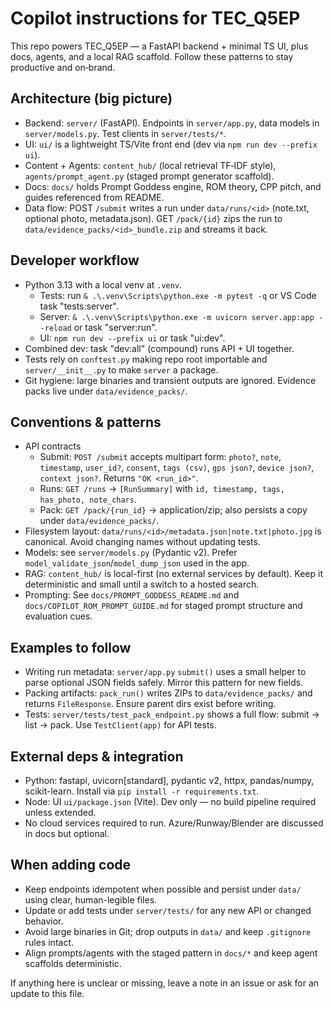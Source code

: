
# Copilot instructions for TEC_Q5EP

This repo powers TEC_Q5EP — a FastAPI backend + minimal TS UI, plus docs, agents, and a local RAG scaffold. Follow these patterns to stay productive and on‑brand.

## Architecture (big picture)
- Backend: `server/` (FastAPI). Endpoints in `server/app.py`, data models in `server/models.py`. Test clients in `server/tests/*`.
- UI: `ui/` is a lightweight TS/Vite front end (dev via `npm run dev --prefix ui`).
- Content + Agents: `content_hub/` (local retrieval TF‑IDF style), `agents/prompt_agent.py` (staged prompt generator scaffold).
- Docs: `docs/` holds Prompt Goddess engine, ROM theory, CPP pitch, and guides referenced from README.
- Data flow: POST `/submit` writes a run under `data/runs/<id>` (note.txt, optional photo, metadata.json). GET `/pack/{id}` zips the run to `data/evidence_packs/<id>_bundle.zip` and streams it back.

## Developer workflow
- Python 3.13 with a local venv at `.venv`.
  - Tests: run `& .\.venv\Scripts\python.exe -m pytest -q` or VS Code task "tests:server".
  - Server: `& .\.venv\Scripts\python.exe -m uvicorn server.app:app --reload` or task "server:run".
  - UI: `npm run dev --prefix ui` or task "ui:dev".
- Combined dev: task "dev:all" (compound) runs API + UI together.
- Tests rely on `conftest.py` making repo root importable and `server/__init__.py` to make `server` a package.
- Git hygiene: large binaries and transient outputs are ignored. Evidence packs live under `data/evidence_packs/`.

## Conventions & patterns
- API contracts
  - Submit: `POST /submit` accepts multipart form: `photo?`, `note`, `timestamp`, `user_id?`, `consent`, `tags (csv)`, `gps json?`, `device json?`, `context json?`. Returns `"OK <run_id>"`.
  - Runs: `GET /runs` → `[RunSummary]` with `id, timestamp, tags, has_photo, note_chars`.
  - Pack: `GET /pack/{run_id}` → application/zip; also persists a copy under `data/evidence_packs/`.
- Filesystem layout: `data/runs/<id>/metadata.json|note.txt|photo.jpg` is canonical. Avoid changing names without updating tests.
- Models: see `server/models.py` (Pydantic v2). Prefer `model_validate_json`/`model_dump_json` used in the app.
- RAG: `content_hub/` is local-first (no external services by default). Keep it deterministic and small until a switch to a hosted search.
- Prompting: See `docs/PROMPT_GODDESS_README.md` and `docs/COPILOT_ROM_PROMPT_GUIDE.md` for staged prompt structure and evaluation cues.

## Examples to follow
- Writing run metadata: `server/app.py` `submit()` uses a small helper to parse optional JSON fields safely. Mirror this pattern for new fields.
- Packing artifacts: `pack_run()` writes ZIPs to `data/evidence_packs/` and returns `FileResponse`. Ensure parent dirs exist before writing.
- Tests: `server/tests/test_pack_endpoint.py` shows a full flow: submit → list → pack. Use `TestClient(app)` for API tests.

## External deps & integration
- Python: fastapi, uvicorn[standard], pydantic v2, httpx, pandas/numpy, scikit-learn. Install via `pip install -r requirements.txt`.
- Node: UI `ui/package.json` (Vite). Dev only — no build pipeline required unless extended.
- No cloud services required to run. Azure/Runway/Blender are discussed in docs but optional.

## When adding code
- Keep endpoints idempotent when possible and persist under `data/` using clear, human-legible files.
- Update or add tests under `server/tests/` for any new API or changed behavior.
- Avoid large binaries in Git; drop outputs in `data/` and keep `.gitignore` rules intact.
- Align prompts/agents with the staged pattern in `docs/*` and keep agent scaffolds deterministic.

If anything here is unclear or missing, leave a note in an issue or ask for an update to this file.

